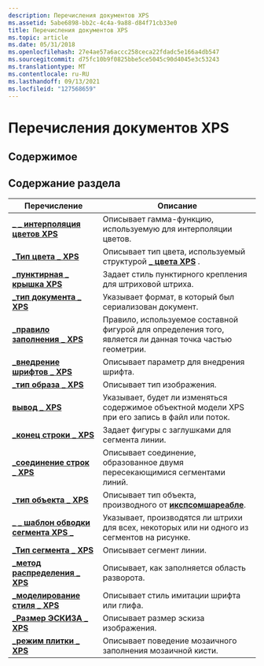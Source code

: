 ```yaml
---
description: Перечисления документов XPS
ms.assetid: 5abe6898-bb2c-4c4a-9a88-d84f71cb33e0
title: Перечисления документов XPS
ms.topic: article
ms.date: 05/31/2018
ms.openlocfilehash: 27e4ae57a6accc258ceca22fdadc5e166a4db547
ms.sourcegitcommit: d75fc10b9f0825bbe5ce5045c90d4045e3c53243
ms.translationtype: MT
ms.contentlocale: ru-RU
ms.lasthandoff: 09/13/2021
ms.locfileid: "127568659"
---
```

# <a name="xps-document-enumerations"></a>Перечисления документов XPS

## <a name="contents"></a>Содержимое

## <a name="in-this-section"></a>Содержание раздела



| Перечисление                                                                    | Описание                                                                                                          |
|--------------------------------------------------------------------------------|----------------------------------------------------------------------------------------------------------------------|
| [**\_ \_ интерполяция цветов XPS**](/windows/win32/api/xpsobjectmodel/ne-xpsobjectmodel-xps_color_interpolation)<br/>        | Описывает гамма-функцию, используемую для интерполяции цветов.<br/>                                                |
| [**\_Тип цвета \_ XPS**](/windows/win32/api/xpsobjectmodel/ne-xpsobjectmodel-xps_color_type)<br/>                          | Описывает тип цвета, используемый структурой [**\_ цвета XPS**](xps-color.md) .<br/>                           |
| [**\_пунктирная \_ крышка XPS**](/windows/win32/api/xpsobjectmodel/ne-xpsobjectmodel-xps_dash_cap)<br/>                              | Задает стиль пунктирного крепления для штриховой штриха.<br/>                                                     |
| [**\_тип документа \_ XPS**](/windows/win32/api/xpsobjectmodel_1/ne-xpsobjectmodel_1-xps_document_type)<br/>                    | Указывает формат, в который был сериализован документ.<br/>                                              |
| [**\_правило заполнения \_ XPS**](/windows/win32/api/xpsobjectmodel/ne-xpsobjectmodel-xps_fill_rule)<br/>                            | Правило, используемое составной фигурой для определения того, является ли данная точка частью геометрии.<br/>            |
| [**\_внедрение шрифтов \_ XPS**](/windows/win32/api/xpsobjectmodel/ne-xpsobjectmodel-xps_font_embedding)<br/>                  | Описывает параметр для внедрения шрифта.<br/>                                                                |
| [**\_тип образа \_ XPS**](/windows/win32/api/xpsobjectmodel/ne-xpsobjectmodel-xps_image_type)<br/>                          | Описывает тип изображения.<br/>                                                                                 |
| [**вывод \_ XPS**](/windows/win32/api/xpsobjectmodel/ne-xpsobjectmodel-xps_interleaving)<br/>                       | Указывает, будет ли изменяться содержимое объектной модели XPS при его запись в файл или поток.<br/> |
| [**\_конец строки \_ XPS**](/windows/win32/api/xpsobjectmodel/ne-xpsobjectmodel-xps_line_cap)<br/>                              | Задает фигуры с заглушками для сегмента линии.<br/>                                                                |
| [**\_соединение строк \_ XPS**](/windows/win32/api/xpsobjectmodel/ne-xpsobjectmodel-xps_line_join)<br/>                            | Описывает соединение, образованное двумя пересекающимися сегментами линий.<br/>                                               |
| [**\_тип объекта \_ XPS**](/windows/win32/api/xpsobjectmodel/ne-xpsobjectmodel-xps_object_type)<br/>                        | Описывает тип объекта, производного от [**икспсомшареабле**](/windows/desktop/api/xpsobjectmodel/nn-xpsobjectmodel-ixpsomshareable).<br/>          |
| [**\_ \_ шаблон обводки сегмента XPS \_**](/windows/win32/api/xpsobjectmodel/ne-xpsobjectmodel-xps_segment_stroke_pattern)<br/> | Указывает, производятся ли штрихи для всех, некоторых или ни одного из сегментов на рисунке.<br/>                             |
| [**\_Тип сегмента \_ XPS**](/windows/win32/api/xpsobjectmodel/ne-xpsobjectmodel-xps_segment_type)<br/>                      | Описывает сегмент линии.<br/>                                                                                 |
| [**\_метод распределения \_ XPS**](/windows/win32/api/xpsobjectmodel/ne-xpsobjectmodel-xps_spread_method)<br/>                    | Описывает, как заполняется область разворота. <br/>                                                         |
| [**\_моделирование стиля \_ XPS**](/windows/win32/api/xpsobjectmodel/ne-xpsobjectmodel-xps_style_simulation)<br/>              | Описывает стиль имитации шрифта или глифа.<br/>                                                        |
| [**\_Размер ЭСКИЗА \_ XPS**](/windows/win32/api/xpsobjectmodel/ne-xpsobjectmodel-xps_thumbnail_size)<br/>                  | Описывает размер эскиза изображения.<br/>                                                                  |
| [**\_режим плитки \_ XPS**](/windows/win32/api/xpsobjectmodel/ne-xpsobjectmodel-xps_tile_mode)<br/>                            | Описывает поведение мозаичного заполнения мозаичной кисти.<br/>                                                            |



 

 

 




